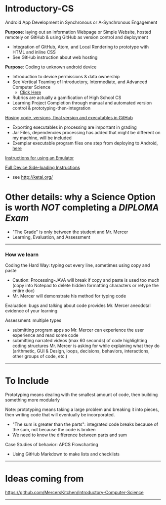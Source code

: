 # Introductory-CS
Android App Development in Synchronous or A-Synchronous Engagement

**Purpose**: laying out an information Webpage or Simple Website, hosted remotely on GitHub & using GitHub as version control and deployment
- Integration of GitHub, Atom, and Local Rendering to prototype with HTML and inline CSS
- See GitHub instruction about web hosting

**Purpose**: Coding to unknown android device
- Introduction to device permissions & data ownership
- See Vertical Teaming of Introductory, Intermediate, and Advanced Computer Science
  - <a href="https://github.com/Intro-CS-App-Dev-and-Deploy/Overview">Click Here</a>
- Rubrics are actually a gamification of High School CS
- Learning Project Completion through manual and automated version control & prototyping-then-integration

<a href="">Hosing code, versions, final version and executables in GitHub</a>
- Exporting executables in processing are important in grading
- Jar Files, dependencies processing has added that might be different on my machine, will be included
- Exemplar executable program files one step from deploying to Android, <a href="https://github.com/Intro-CS-App-Dev-and-Deploy/Computer-App-Exemplars">here</a>

<a href="https://github.com/Intro-CS-App-Dev-and-Deploy/Device-Sideloading-Android#2020-2021-processing-emulator-instructions">Instructions for using an Emulator</a>

<a href="https://github.com/Intro-CS-App-Dev-and-Deploy/Device-Sideloading-Android#device-sideloading-android">Full Device Side-loading Instructions</a>
- see http://ketai.org/

# Other details: why a Science Option is worth *NOT* completing a *DIPLOMA Exam*
- "The Grade" is only between the student and Mr. Mercer
- Learning, Evaluation, and Assessment

---

### How we learn

Coding the Hard Way: typing out every line, sometimes using copy and paste
- Caution: Processing-JAVA will break if copy and paste is used too much (copy into Notepad to delete hidden formatting characters or retype the entire doc)
- Mr. Mercer will demonstrate his method for typing code

Evaluation: bugs and talking about code provides Mr. Mercer anecdotal evidence of your learning

Assessment: multiple types
- submitting program apps so Mr. Mercer can experience the user experience and read some code
- submitting narrated videos (max 60 seconds) of code highlighting coding structures Mr. Mercer is asking for while explaining what they do (arithmetic, GUI & Design, loops, decisions, behaviors, interactions, other groups of code, etc.)


---

# To Include

Prototyping means dealing with the smallest amount of code, then building something more
  modularly

Note: prototyping means taking a large problem and breaking it into pieces, then writing code that will eventually be incorporated.
- "The sum is greater than the parts": integrated code breaks because of the sum, not because the code is broken
- We need to know the difference between parts and sum

Case Studies of behavior: APCS Flowcharting
- Using GitHub Markdown to make lists and checklists

---

# Ideas coming from

https://github.com/MercersKitchen/Introductory-Computer-Science

---
